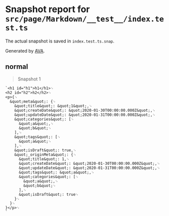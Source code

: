 # Snapshot report for `src/page/Markdown/__test__/index.test.ts`

The actual snapshot is saved in `index.test.ts.snap`.

Generated by [AVA](https://avajs.dev).

## normal

> Snapshot 1

    `<h1 id="h1">h1</h1>␊
    <h2 id="h2">h2</h2>␊
    <p>{␊
      &quot;meta&quot;: {␊
        &quot;title&quot;: &quot;1&quot;,␊
        &quot;createDate&quot;: &quot;2020-01-30T00:00:00.000Z&quot;,␊
        &quot;updateDate&quot;: &quot;2020-01-31T00:00:00.000Z&quot;,␊
        &quot;categories&quot;: [␊
          &quot;a&quot;,␊
          &quot;b&quot;␊
        ],␊
        &quot;tags&quot;: [␊
          &quot;a&quot;␊
        ],␊
        &quot;isDraft&quot;: true,␊
        &quot;_originMeta&quot;: {␊
          &quot;title&quot;: 1,␊
          &quot;createDate&quot;: &quot;2020-01-30T00:00:00.000Z&quot;,␊
          &quot;updateDate&quot;: &quot;2020-01-31T00:00:00.000Z&quot;,␊
          &quot;tags&quot;: &quot;a&quot;,␊
          &quot;categories&quot;: [␊
            &quot;a&quot;,␊
            &quot;b&quot;␊
          ],␊
          &quot;isDraft&quot;: true␊
        }␊
      }␊
    }</p>␊
    `
